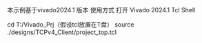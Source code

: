 本示例基于vivado2024.1 版本
使用方式
打开
Vivado 2024.1 Tcl Shell


cd T:/Vivado_Prj（假设tcl放置在T盘）
source ./designs/TCPv4_Client/project_top.tcl